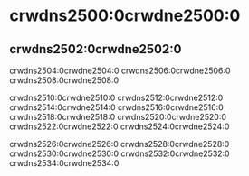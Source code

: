 # crwdns2500:0crwdne2500:0

## crwdns2502:0crwdne2502:0

crwdns2504:0crwdne2504:0 crwdns2506:0crwdne2506:0 crwdns2508:0crwdne2508:0

crwdns2510:0crwdne2510:0 crwdns2512:0crwdne2512:0 crwdns2514:0crwdne2514:0 crwdns2516:0crwdne2516:0 crwdns2518:0crwdne2518:0 crwdns2520:0crwdne2520:0 crwdns2522:0crwdne2522:0 crwdns2524:0crwdne2524:0

crwdns2526:0crwdne2526:0 crwdns2528:0crwdne2528:0 crwdns2530:0crwdne2530:0 crwdns2532:0crwdne2532:0 crwdns2534:0crwdne2534:0